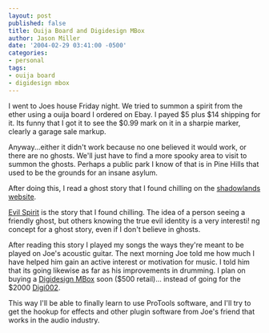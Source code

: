 ```yaml
---
layout: post
published: false
title: Ouija Board and Digidesign MBox
author: Jason Miller
date: '2004-02-29 03:41:00 -0500'
categories:
- personal
tags:
- ouija board
- digidesign mbox
---
```


I went to Joes house Friday night. We tried to summon a spirit from the ether
using a ouija board I ordered on Ebay. I payed $5 plus $14 shipping for it. Its
funny that I got it to see the $0.99 mark on it in a sharpie marker, clearly a
garage sale markup.

Anyway...either it didn't work because no one believed it would work, or there
are no ghosts. We'll just have to find a more spooky area to visit to summon the
ghosts. Perhaps a public park I know of that is in Pine Hills that used to be
the grounds for an insane asylum.

After doing this, I read a ghost story that I found chilling on the [shadowlands
website](http://theshadowlands.net/).

[Evil Spirit](http://theshadowlands.net/ghost/ghost21.htm#evil) is the story
that I found chilling. The idea of a person seeing a friendly ghost, but others
knowing the true evil identity is a very interesti! ng concept for a ghost
story, even if I don't believe in ghosts.

After reading this story I played my songs the ways they're meant to be played
on Joe's acoustic guitar. The next morning Joe told me how much I have helped
him gain an active interest or motivation for music. I told him that its going
likewise as far as his improvements in drumming. I plan on buying a [Digidesign
MBox](http://digidesign.com/products/mbox/main.cfm) soon ($500 retail)...
instead of going for the $2000
[Digi002](http://digidesign.com/products/digi002/main.cfm).

This way I'll be able to finally learn to use ProTools software, and I'll try to
get the hookup for effects and other plugin software from Joe's friend that
works in the audio industry.
